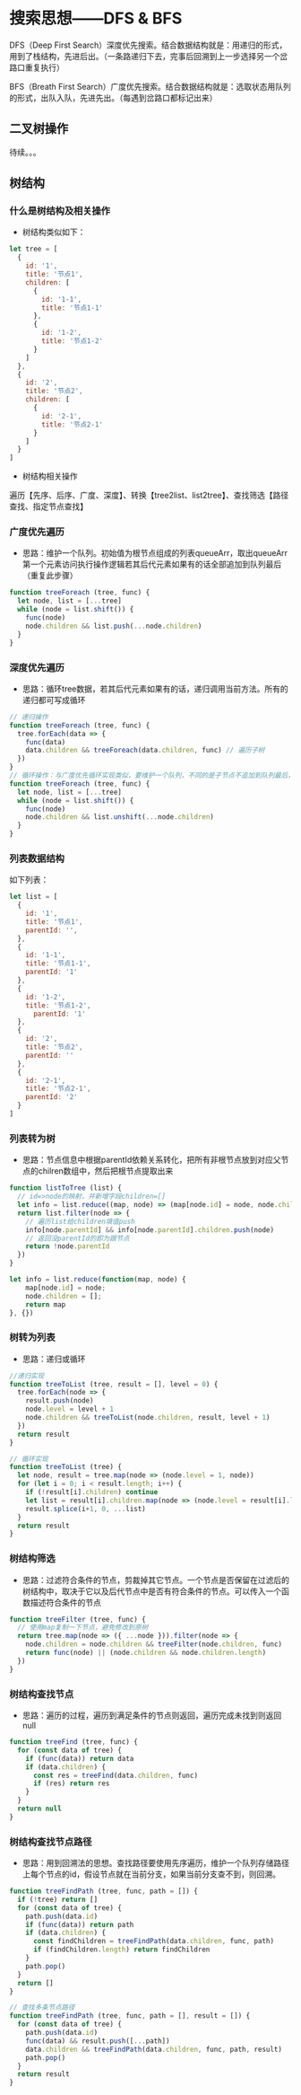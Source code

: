 # 搜索思想——DFS & BFS

DFS（Deep First Search）深度优先搜索。结合数据结构就是：用递归的形式，用到了栈结构，先进后出。（一条路递归下去，完事后回溯到上一步选择另一个岔路口重复执行）

BFS（Breath First Search）广度优先搜索。结合数据结构就是：选取状态用队列的形式，出队入队，先进先出。（每遇到岔路口都标记出来）

## 二叉树操作

待续。。。

## 树结构

### 什么是树结构及相关操作

- 树结构类似如下：
```js
let tree = [
  {
    id: '1',
    title: '节点1',
    children: [
      {
        id: '1-1',
        title: '节点1-1'
      },
      {
        id: '1-2',
        title: '节点1-2'
      }
    ]
  },
  {
    id: '2',
    title: '节点2',
    children: [
      {
        id: '2-1',
        title: '节点2-1'
      }
    ]
  }
]
```

- 树结构相关操作

遍历【先序、后序、广度、深度】、转换【tree2list、list2tree】、查找筛选【路径查找、指定节点查找】

### 广度优先遍历

- 思路：维护一个队列。初始值为根节点组成的列表queueArr，取出queueArr第一个元素访问执行操作逻辑若其后代元素如果有的话全部追加到队列最后（重复此步骤）
```js
function treeForeach (tree, func) {
  let node, list = [...tree]
  while (node = list.shift()) {
    func(node)
    node.children && list.push(...node.children)
  }
}
```

### 深度优先遍历

- 思路：循环tree数据，若其后代元素如果有的话，递归调用当前方法。所有的递归都可写成循环
```js
// 递归操作
function treeForeach (tree, func) {
  tree.forEach(data => {
    func(data)
    data.children && treeForeach(data.children, func) // 遍历子树
  })
}
// 循环操作：与广度优先循环实现类似，要维护一个队列，不同的是子节点不追加到队列最后，而是加到队列最前面
function treeForeach (tree, func) {
  let node, list = [...tree]
  while (node = list.shift()) {
    func(node)
    node.children && list.unshift(...node.children)
  }
}
```
### 列表数据结构

如下列表：
```js
let list = [
  {
    id: '1',
    title: '节点1',
    parentId: '',
  },
  {
    id: '1-1',
    title: '节点1-1',
    parentId: '1'
  },
  {
    id: '1-2',
    title: '节点1-2',
	  parentId: '1'
  },
  {
    id: '2',
    title: '节点2',
    parentId: ''
  },
  {
    id: '2-1',
    title: '节点2-1',
  	parentId: '2'
  }
]
```

### 列表转为树

- 思路：节点信息中根据parentId依赖关系转化，把所有非根节点放到对应父节点的chilren数组中，然后把根节点提取出来

```js
function listToTree (list) {
  // id=>node的映射，并新增字段children=[]
  let info = list.reduce((map, node) => (map[node.id] = node, node.children = [], map), {})
  return list.filter(node => {
    // 遍历list给children填值push
    info[node.parentId] && info[node.parentId].children.push(node)
    // 返回没parentId的即为跟节点
    return !node.parentId
  })
}
```

<!-- id=>node的映射 -->
```js
let info = list.reduce(function(map, node) {
    map[node.id] = node;
    node.children = [];
    return map
}, {})
```

### 树转为列表

- 思路：递归或循环

```js
//递归实现
function treeToList (tree, result = [], level = 0) {
  tree.forEach(node => {
    result.push(node)
    node.level = level + 1
    node.children && treeToList(node.children, result, level + 1)
  })
  return result
}
```

```js
// 循环实现
function treeToList (tree) {
  let node, result = tree.map(node => (node.level = 1, node))
  for (let i = 0; i < result.length; i++) {
    if (!result[i].children) continue
    let list = result[i].children.map(node => (node.level = result[i].level + 1, node))
    result.splice(i+1, 0, ...list)
  }
  return result
}
```

### 树结构筛选

- 思路：过滤符合条件的节点，剪裁掉其它节点。一个节点是否保留在过滤后的树结构中，取决于它以及后代节点中是否有符合条件的节点。可以传入一个函数描述符合条件的节点
```js
function treeFilter (tree, func) {
  // 使用map复制一下节点，避免修改到原树
  return tree.map(node => ({ ...node })).filter(node => {
    node.children = node.children && treeFilter(node.children, func)
    return func(node) || (node.children && node.children.length)
  })
}
```

### 树结构查找节点

- 思路：遍历的过程，遍历到满足条件的节点则返回，遍历完成未找到则返回null

```js
function treeFind (tree, func) {
  for (const data of tree) {
    if (func(data)) return data
    if (data.children) {
      const res = treeFind(data.children, func)
      if (res) return res
    }
  }
  return null
}
```

### 树结构查找节点路径

- 思路：用到回溯法的思想。查找路径要使用先序遍历，维护一个队列存储路径上每个节点的id，假设节点就在当前分支，如果当前分支查不到，则回溯。

```js
function treeFindPath (tree, func, path = []) {
  if (!tree) return []
  for (const data of tree) {
    path.push(data.id)
    if (func(data)) return path
    if (data.children) {
      const findChildren = treeFindPath(data.children, func, path)
      if (findChildren.length) return findChildren
    }
    path.pop()
  }
  return []
}
```

```js
// 查找多条节点路径
function treeFindPath (tree, func, path = [], result = []) {
  for (const data of tree) {
    path.push(data.id)
    func(data) && result.push([...path])
    data.children && treeFindPath(data.children, func, path, result)
    path.pop()
  }
  return result
}
```

